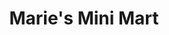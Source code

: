 ---
title: "Marie's Mini Mart"
url: /st-johns/maries-mini-mart-hamilton-avenue/
shop: Lebensmittel
---
